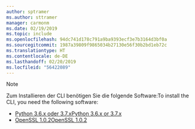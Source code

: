 ```yaml
---
author: sptramer
ms.author: sttramer
manager: carmonm
ms.date: 02/19/2019
ms.topic: include
ms.openlocfilehash: 94dc741d178c791a9ba9393ecf3e7b3164d3bf0a
ms.sourcegitcommit: 1987a39809f9865034b27130e56f30b2bd1eb72c
ms.translationtype: HT
ms.contentlocale: de-DE
ms.lasthandoff: 02/20/2019
ms.locfileid: "56422089"
---
```

> [!NOTE]
> <span data-ttu-id="39c02-101">Zum Installieren der CLI benötigen Sie die folgende Software:</span><span class="sxs-lookup"><span data-stu-id="39c02-101">To install the CLI, you need the following software:</span></span>
>
> * [<span data-ttu-id="39c02-102">Python 3.6.x oder 3.7.x</span><span class="sxs-lookup"><span data-stu-id="39c02-102">Python 3.6.x or 3.7.x</span></span>](https://www.python.org/downloads/)
> * [<span data-ttu-id="39c02-103">OpenSSL 1.0.2</span><span class="sxs-lookup"><span data-stu-id="39c02-103">OpenSSL 1.0.2</span></span>](https://www.openssl.org/source/)
